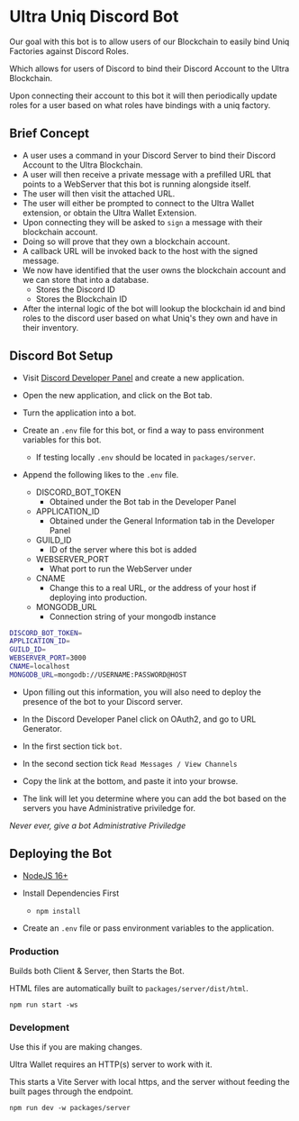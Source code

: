 # Ultra Uniq Discord Bot

Our goal with this bot is to allow users of our Blockchain to easily bind Uniq Factories against Discord Roles.

Which allows for users of Discord to bind their Discord Account to the Ultra Blockchain.

Upon connecting their account to this bot it will then periodically update roles for a user based on what roles have bindings with a uniq factory.

## Brief Concept

- A user uses a command in your Discord Server to bind their Discord Account to the Ultra Blockchain.
- A user will then receive a private message with a prefilled URL that points to a WebServer that this bot is running alongside itself.
- The user will then visit the attached URL.
- The user will either be prompted to connect to the Ultra Wallet extension, or obtain the Ultra Wallet Extension.
- Upon connecting they will be asked to `sign` a message with their blockchain account.
- Doing so will prove that they own a blockchain account.
- A callback URL will be invoked back to the host with the signed message.
- We now have identified that the user owns the blockchain account and we can store that into a database.
  - Stores the Discord ID
  - Stores the Blockchain ID
- After the internal logic of the bot will lookup the blockchain id and bind roles to the discord user based on what Uniq's they own and have in their inventory.

## Discord Bot Setup

- Visit [Discord Developer Panel](https://discord.com/developers/applications/) and create a new application.

- Open the new application, and click on the Bot tab.

- Turn the application into a bot.

- Create an `.env` file for this bot, or find a way to pass environment variables for this bot.

  - If testing locally `.env` should be located in `packages/server`.

- Append the following likes to the `.env` file.
  - DISCORD_BOT_TOKEN
    - Obtained under the Bot tab in the Developer Panel
  - APPLICATION_ID
    - Obtained under the General Information tab in the Developer Panel
  - GUILD_ID
    - ID of the server where this bot is added
  - WEBSERVER_PORT
    - What port to run the WebServer under
  - CNAME
    - Change this to a real URL, or the address of your host if deploying into production.
  - MONGODB_URL
    - Connection string of your mongodb instance

```sh
DISCORD_BOT_TOKEN=
APPLICATION_ID=
GUILD_ID=
WEBSERVER_PORT=3000
CNAME=localhost
MONGODB_URL=mongodb://USERNAME:PASSWORD@HOST
```

- Upon filling out this information, you will also need to deploy the presence of the bot to your Discord server.

- In the Discord Developer Panel click on OAuth2, and go to URL Generator.

- In the first section tick `bot`.

- In the second section tick `Read Messages / View Channels`

- Copy the link at the bottom, and paste it into your browse.

- The link will let you determine where you can add the bot based on the servers you have Administrative priviledge for.

_Never ever, give a bot Administrative Priviledge_

## Deploying the Bot

- [NodeJS 16+](https://nodejs.org/en/download)

- Install Dependencies First

  - `npm install`

- Create an `.env` file or pass environment variables to the application.

### Production

Builds both Client & Server, then Starts the Bot.

HTML files are automatically built to `packages/server/dist/html`.

```
npm run start -ws
```

### Development

Use this if you are making changes.

Ultra Wallet requires an HTTP(s) server to work with it.

This starts a Vite Server with local https, and the server without feeding the built pages through the endpoint.

```
npm run dev -w packages/server
```
